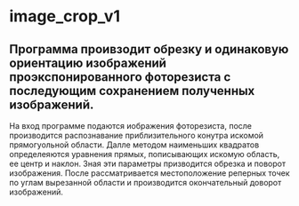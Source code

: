 # image_crop_v1

## Программа проивзодит обрезку и одинаковую ориентацию изображений проэкспонированного фоторезиста с последующим сохранением полученных изображений.

На вход программе подаются иображения фоторезиста, после производится распознавание приблизительного конутра искомой прямогуольной области.
Далле методом наименьших квадратов определеяются уравнения прямых, пописывающих искомую область, ее центр и наклон. Зная эти параметры 
призводится обрезка и поворот изображения. После рассматривается местоположение реперных точек по углам вырезанной области и производится 
окончательный доворот изображений.
